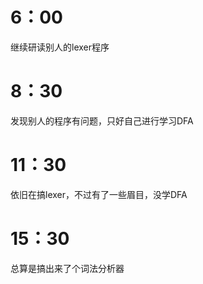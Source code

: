 # 6：00

继续研读别人的lexer程序

# 8：30

发现别人的程序有问题，只好自己进行学习DFA

# 11：30

依旧在搞lexer，不过有了一些眉目，没学DFA

# 15：30

总算是搞出来了个词法分析器